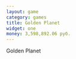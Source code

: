 ```yaml
---
layout: game
category: games
title: Golden Planet
widget: one
money: 3,598,892.06 руб.
---
```


Golden Planet
